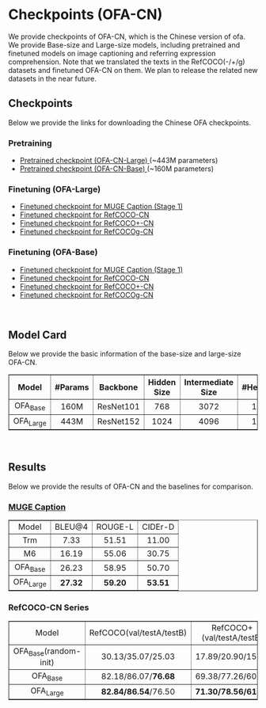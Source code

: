 # Checkpoints (OFA-CN)

We provide checkpoints of OFA-CN, which is the Chinese version of ofa. We provide Base-size and Large-size models, including pretrained and finetuned models on image captioning and referring expression comprehension. Note that we translated the texts in the RefCOCO(-/+/g) datasets and finetuned OFA-CN on them. We plan to release the related new datasets in the near future. 
<br>

## Checkpoints
Below we provide the links for downloading the Chinese OFA checkpoints.

### Pretraining
* <a href="https://ofa-beijing.oss-cn-beijing.aliyuncs.com/checkpoints/ofa_cn_large.pt"> Pretrained checkpoint (OFA-CN-Large) </a> (~443M parameters)
* <a href="https://ofa-beijing.oss-cn-beijing.aliyuncs.com/checkpoints/ofa_cn_base.pt "> Pretrained checkpoint (OFA-CN-Base) </a> (~160M parameters)

### Finetuning (OFA-Large)
* <a href="https://ofa-beijing.oss-cn-beijing.aliyuncs.com/checkpoints/caption_cn_large.pt"> Finetuned checkpoint for MUGE Caption (Stage 1) </a>
* <a href="https://ofa-beijing.oss-cn-beijing.aliyuncs.com/checkpoints/refcoco_cn_large.pt"> Finetuned checkpoint for RefCOCO-CN </a>
* <a href="https://ofa-beijing.oss-cn-beijing.aliyuncs.com/checkpoints/refcocoplus_cn_large.pt"> Finetuned checkpoint for RefCOCO+-CN </a>
* <a href="https://ofa-beijing.oss-cn-beijing.aliyuncs.com/checkpoints/refcocog_cn_large.pt"> Finetuned checkpoint for RefCOCOg-CN </a>

### Finetuning (OFA-Base)
* <a href="https://ofa-beijing.oss-cn-beijing.aliyuncs.com/checkpoints/caption_cn_base.pt"> Finetuned checkpoint for MUGE Caption (Stage 1) </a>
* <a href="https://ofa-beijing.oss-cn-beijing.aliyuncs.com/checkpoints/refcoco_cn_base.pt"> Finetuned checkpoint for RefCOCO-CN </a>
* <a href="https://ofa-beijing.oss-cn-beijing.aliyuncs.com/checkpoints/refcocoplus_cn_base.pt"> Finetuned checkpoint for RefCOCO+-CN </a>
* <a href="https://ofa-beijing.oss-cn-beijing.aliyuncs.com/checkpoints/refcocog_cn_base.pt"> Finetuned checkpoint for RefCOCOg-CN </a>
<br>

## Model Card
Below we provide the basic information of the base-size and large-size OFA-CN. 

<table border="1" width="100%">
    <tr align="center">
        <th>Model</th><th>#Params</th><th>Backbone</th><th>Hidden Size</th><th>Intermediate Size</th><th>#Heads</th><th>#Enc. Layers</th><th>#Dec. Layers</th>
    </tr>
    <tr align="center">
        <td>OFA<sub>Base</sub><td>160M</td><td>ResNet101</td><td>768</td></td><td>3072</td><td>12</td><td>6</td><td>6</td>
    </tr>
    <tr align="center">
        <td>OFA<sub>Large</sub></td><td>443M</td><td>ResNet152</td><td>1024</td></td><td>4096</td><td>16</td><td>12</td><td>12</td>
    </tr>
    </tr>
</table>
<br>

## Results
Below we provide the results of OFA-CN and the baselines for comparison. 

### [MUGE Caption]("https://tianchi.aliyun.com/muge")
<table border="1" width="100%">
    <tr align="center">
        <td>Model</td><td>BLEU@4</td><td>ROUGE-L</td><td>CIDEr-D</td>
    </tr>
    <tr align="center">
        <td>Trm </td><td>7.33</td><td>51.51</td><td>11.00</td>
    </tr>
    <tr align="center">
        <td>M6</td><td>16.19</td><td>55.06</td><td>30.75</td>
    </tr>
    <tr align="center">
        <td>OFA<sub>Base</sub></td><td>26.23</td><td>58.95</td><td>50.70</td>
    </tr>
    <tr align="center">
        <td>OFA<sub>Large</sub></td><td><b>27.32</b></td><td><b>59.20</b></td><td><b>53.51</b></td>
    </tr>
</table>

### RefCOCO-CN Series
<table border="1" width="100%">
    <tr align="center">
        <td>Model</td><td>RefCOCO(val/testA/testB)</td><td>RefCOCO+(val/testA/testB)</td><td>RefCOCOg(val/test-u)</td>
    </tr>
    <tr align="center">
        <td>OFA<sub>Base</sub>(random-init)</td><td>30.13/35.07/25.03</td><td>17.89/20.90/15.83</td><td>20.30/20.45</td>
    </tr>
    <tr align="center">
        <td>OFA<sub>Base</sub></td><td>82.18/86.07/<b>76.68</b></td><td>69.38/77.26/60.14</td><td><b>73.57/72.53</b></td>
    </tr>
    <tr align="center">
        <td>OFA<sub>Large</sub></td><td><b>82.84/86.54</b>/76.50</td><td><b>71.30/78.56/61.85</b></td><td>71.96/71.30</td>
    </tr>
</table>
<br>


